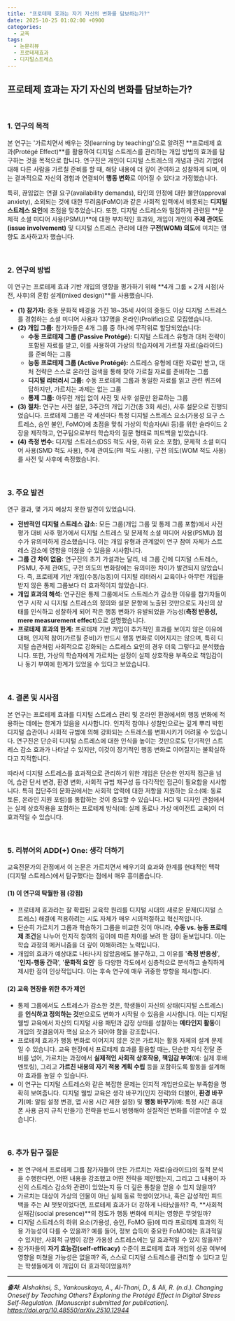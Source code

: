 ```yaml
---
title: "프로테제 효과는 자기 자신의 변화를 담보하는가?"
date: 2025-10-25 01:02:00 +0900
categories:
  - 교육
tags:
  - 논문리뷰
  - 프로테제효과
  - 디지털스트레스
---
```


## 프로테제 효과는 자기 자신의 변화를 담보하는가?

<br>

### 1. 연구의 목적

본 연구는 '가르치면서 배우는 것(learning by teaching)'으로 알려진 **프로테제 효과(Protégé Effect)**를 활용하여 디지털 스트레스를 관리하는 개입 방법의 효과를 탐구하는 것을 목적으로 합니다. 연구진은 개인이 디지털 스트레스의 개념과 관리 기법에 대해 다른 사람을 가르칠 준비를 할 때, 해당 내용에 더 깊이 관여하고 성찰하게 되며, 이는 결과적으로 자신의 경험과 연결되어 **행동 변화**로 이어질 수 있다고 가정했습니다.

특히, 끊임없는 연결 요구(availability demands), 타인의 인정에 대한 불안(approval anxiety), 소외되는 것에 대한 두려움(FoMO)과 같은 사회적 압력에서 비롯되는 **디지털 스트레스 요인**에 초점을 맞추었습니다. 또한, 디지털 스트레스와 밀접하게 관련된 **문제적 소셜 미디어 사용(PSMU)**에 대한 부차적인 효과와, 개입이 개인의 **주제 관여도(issue involvement)** 및 디지털 스트레스 관리에 대한 **구전(WOM) 의도**에 미치는 영향도 조사하고자 했습니다.

<br>

### 2. 연구의 방법

이 연구는 프로테제 효과 기반 개입의 영향을 평가하기 위해 **4개 그룹 × 2개 시점(사전, 사후)의 혼합 설계(mixed design)**를 사용했습니다.

* **(1) 참가자:** 중동 문화적 배경을 가진 18~35세 사이의 중등도 이상 디지털 스트레스를 경험하는 소셜 미디어 사용자 137명을 온라인(Prolific)으로 모집했습니다.
* **(2) 개입 그룹:** 참가자들은 4개 그룹 중 하나에 무작위로 할당되었습니다:
    * **수동 프로테제 그룹 (Passive Protégé):** 디지털 스트레스 유형과 대처 전략이 포함된 자료를 받고, 이를 사용하여 가상의 학습자에게 가르칠 자료(슬라이드)를 준비하는 그룹
    * **능동 프로테제 그룹 (Active Protégé):** 스트레스 유형에 대한 자료만 받고, 대처 전략은 스스로 온라인 검색을 통해 찾아 가르칠 자료를 준비하는 그룹
    * **디지털 리터러시 그룹:** 수동 프로테제 그룹과 동일한 자료를 읽고 관련 퀴즈에 답하지만, 가르치는 과제는 없는 그룹
    * **통제 그룹:** 아무런 개입 없이 사전 및 사후 설문만 완료하는 그룹
* **(3) 절차:** 연구는 사전 설문, 3주간의 개입 기간(총 3회 세션), 사후 설문으로 진행되었습니다. 프로테제 그룹은 각 세션마다 특정 디지털 스트레스 요소(가용성 요구 스트레스, 승인 불안, FoMO)에 초점을 맞춰 가상의 학습자(Ali 등)를 위한 슬라이드 2장을 제작하고, 연구팀으로부터 학습자의 질문 형태로 피드백을 받았습니다.
* **(4) 측정 변수:** 디지털 스트레스(DSS 척도 사용, 하위 요소 포함), 문제적 소셜 미디어 사용(SMD 척도 사용), 주제 관여도(PII 척도 사용), 구전 의도(WOM 척도 사용)를 사전 및 사후에 측정했습니다.

<br>

### 3. 주요 발견

연구 결과, 몇 가지 예상치 못한 발견이 있었습니다.

* **전반적인 디지털 스트레스 감소:** 모든 그룹(개입 그룹 및 통제 그룹 포함)에서 사전 평가 대비 사후 평가에서 디지털 스트레스 및 문제적 소셜 미디어 사용(PSMU) 점수가 유의미하게 감소했습니다. 이는 개입 유형과 관계없이 연구 참여 자체가 스트레스 감소에 영향을 미쳤을 수 있음을 시사합니다.
* **그룹 간 차이 없음:** 연구진의 초기 가설과는 달리, 네 그룹 간에 디지털 스트레스, PSMU, 주제 관여도, 구전 의도의 변화량에는 유의미한 차이가 발견되지 않았습니다. 즉, 프로테제 기반 개입(수동/능동)이 디지털 리터러시 교육이나 아무런 개입을 받지 않은 통제 그룹보다 더 효과적이지 않았습니다.
* **개입 효과의 해석:** 연구진은 통제 그룹에서도 스트레스가 감소한 이유를 참가자들이 연구 시작 시 디지털 스트레스의 정의와 설문 문항에 노출된 것만으로도 자신의 상태를 인식하고 성찰하게 되어 작은 행동 변화가 유발되었을 가능성(**측정 반응성, mere measurement effect**)으로 설명했습니다.
* **프로테제 효과의 한계:** 프로테제 기반 개입이 추가적인 효과를 보이지 않은 이유에 대해, 인지적 참여(가르칠 준비)가 반드시 행동 변화로 이어지지는 않으며, 특히 디지털 습관처럼 사회적으로 강화되는 스트레스 요인의 경우 더욱 그렇다고 분석했습니다. 또한, 가상의 학습자에게 가르치는 설정이 실제 상호작용 부족으로 책임감이나 동기 부여에 한계가 있었을 수 있다고 보았습니다.

<br>

### 4. 결론 및 시사점

본 연구는 프로테제 효과를 디지털 스트레스 관리 및 온라인 환경에서의 행동 변화에 적용하는 데에는 한계가 있음을 시사합니다. 인지적 참여나 성찰만으로는 깊게 뿌리 박힌 디지털 습관이나 사회적 규범에 의해 강화되는 스트레스를 변화시키기 어려울 수 있습니다. 연구진은 단순히 디지털 스트레스에 대한 인식을 높이는 것만으로도 단기적인 스트레스 감소 효과가 나타날 수 있지만, 이것이 장기적인 행동 변화로 이어질지는 불확실하다고 지적합니다.

따라서 디지털 스트레스를 효과적으로 관리하기 위한 개입은 단순한 인지적 접근을 넘어, 습관 단서 변경, 환경 변화, 사회적 규범 재구성 등 다각적인 접근이 필요함을 시사합니다. 특히 집단주의 문화권에서는 사회적 압력에 대한 저항을 지원하는 요소(예: 동료 토론, 온라인 지원 포럼)를 통합하는 것이 중요할 수 있습니다. HCI 및 디자인 관점에서는 실제 상호작용을 포함하는 프로테제 방식(예: 실제 동료나 가상 에이전트 교육)이 더 효과적일 수 있습니다.

<br>

### 5. 리뷰어의 ADD(+) One: 생각 더하기

교육전문가의 관점에서 이 논문은 가르치면서 배우기의 효과와 한계를 현대적인 맥락(디지털 스트레스)에서 탐구했다는 점에서 매우 흥미롭습니다.

#### (1) 이 연구의 탁월한 점 (강점)
* 프로테제 효과라는 잘 확립된 교육학 원리를 디지털 시대의 새로운 문제(디지털 스트레스) 해결에 적용하려는 시도 자체가 매우 시의적절하고 혁신적입니다.
* 단순히 가르치기 그룹과 학습하기 그룹을 비교한 것이 아니라, **수동 vs. 능동 프로테제 조건**을 나누어 인지적 참여의 깊이에 따른 차이를 보려 한 점이 돋보입니다. 이는 학습 과정의 메커니즘을 더 깊이 이해하려는 노력입니다.
* 개입의 효과가 예상대로 나타나지 않았음에도 불구하고, 그 이유를 '**측정 반응성**', '**인지-행동 간극**', '**문화적 요인**' 등 다양한 각도에서 심층적으로 분석하고 솔직하게 제시한 점이 인상적입니다. 이는 후속 연구에 매우 귀중한 방향을 제시합니다.

#### (2) 교육 현장을 위한 추가 제언
* 통제 그룹에서도 스트레스가 감소한 것은, 학생들이 자신의 상태(디지털 스트레스)를 **인식하고 정의하는 것**만으로도 변화가 시작될 수 있음을 시사합니다. 이는 디지털 웰빙 교육에서 자신의 디지털 사용 패턴과 감정 상태를 성찰하는 **메타인지 활동**이 개입의 첫걸음이자 핵심 요소가 되어야 함을 강조합니다.
* 프로테제 효과가 행동 변화로 이어지지 않은 것은 가르치는 활동 자체의 설계 문제일 수 있습니다. 교육 현장에서 프로테제 효과를 활용할 때는, 단순한 지식 전달 준비를 넘어, 가르치는 과정에서 **실제적인 사회적 상호작용, 책임감 부여**(예: 실제 후배 멘토링), 그리고 **가르친 내용의 자기 적용 계획 수립** 등을 포함하도록 활동을 설계해야 효과를 높일 수 있습니다.
* 이 연구는 디지털 스트레스와 같은 복잡한 문제는 인지적 개입만으로는 부족함을 명확히 보여줍니다. 디지털 웰빙 교육은 생각 바꾸기(인지 전략)와 더불어, **환경 바꾸기**(예: 알림 설정 변경, 앱 사용 시간 제한 설정) 및 **행동 바꾸기**(예: 특정 시간 휴대폰 사용 금지 규칙 만들기) 전략을 반드시 병행해야 실질적인 변화를 이끌어낼 수 있습니다.

<br>

### 6. 추가 탐구 질문

* 본 연구에서 프로테제 그룹 참가자들이 만든 가르치는 자료(슬라이드)의 질적 분석을 수행한다면, 어떤 내용을 강조했고 어떤 전략을 제안했는지, 그리고 그 내용이 자신의 스트레스 감소와 관련이 있었는지 등 더 깊은 통찰을 얻을 수 있지 않을까?
* 가르치는 대상이 가상의 인물이 아닌 실제 동료 학생이었거나, 혹은 감성적인 피드백을 주는 AI 챗봇이었다면, 프로테제 효과가 더 강하게 나타났을까? 즉, **사회적 실재감(social presence)**의 정도가 행동 변화에 미치는 영향은 무엇일까?
* 디지털 스트레스의 하위 요소(가용성, 승인, FoMO 등)에 따라 프로테제 효과의 적용 가능성이 다를 수 있을까? 예를 들어, 정보 습득이 중요한 FoMO에는 효과적일 수 있지만, 사회적 규범이 강한 가용성 스트레스에는 덜 효과적일 수 있지 않을까?
* 참가자들의 **자기 효능감(self-efficacy)** 수준이 프로테제 효과 개입의 성공 여부에 영향을 미쳤을 가능성은 없을까? 즉, 스스로 디지털 스트레스를 관리할 수 있다고 믿는 학생들에게 이 개입이 더 효과적이었을까?

---

_**출처:** Alshakhsi, S., Yankouskaya, A., Al-Thani, D., & Ali, R. (n.d.). Changing Oneself by Teaching Others? Exploring the Protégé Effect in Digital Stress Self-Regulation. [Manuscript submitted for publication]. https://doi.org/10.48550/arXiv.2510.12944_
